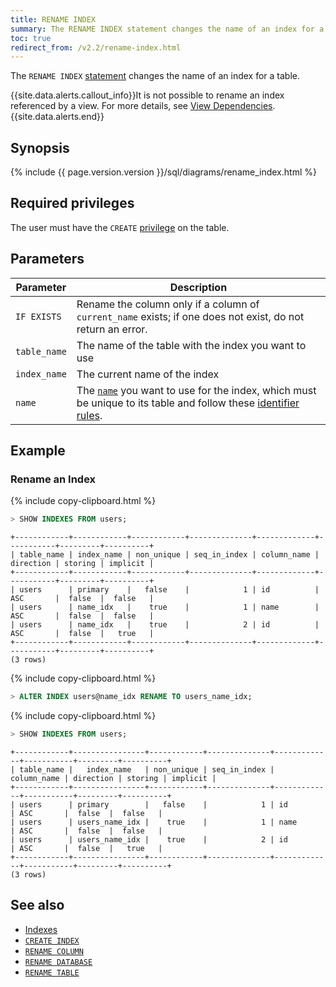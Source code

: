 ```yaml
---
title: RENAME INDEX
summary: The RENAME INDEX statement changes the name of an index for a table.
toc: true
redirect_from: /v2.2/rename-index.html
---
```


The `RENAME INDEX` [statement](sql-statements.html) changes the name of an index for a table.

{{site.data.alerts.callout_info}}It is not possible to rename an index referenced by a view. For more details, see <a href="views.html#view-dependencies">View Dependencies</a>.{{site.data.alerts.end}}


## Synopsis

<div>
  {% include {{ page.version.version }}/sql/diagrams/rename_index.html %}
</div>

## Required privileges

The user must have the `CREATE` [privilege](authorization.html#assign-privileges) on the table.

## Parameters

 Parameter | Description
-----------|-------------
 `IF EXISTS` | Rename the column only if a column of `current_name` exists; if one does not exist, do not return an error.
 `table_name` | The name of the table with the index you want to use
 `index_name` | The current name of the index
 `name` | The [`name`](sql-grammar.html#name) you want to use for the index, which must be unique to its table and follow these [identifier rules](keywords-and-identifiers.html#identifiers).

## Example

### Rename an Index

{% include copy-clipboard.html %}
~~~ sql
> SHOW INDEXES FROM users;
~~~

~~~
+------------+------------+------------+--------------+-------------+-----------+---------+----------+
| table_name | index_name | non_unique | seq_in_index | column_name | direction | storing | implicit |
+------------+------------+------------+--------------+-------------+-----------+---------+----------+
| users      | primary    |   false    |            1 | id          | ASC       |  false  |  false   |
| users      | name_idx   |    true    |            1 | name        | ASC       |  false  |  false   |
| users      | name_idx   |    true    |            2 | id          | ASC       |  false  |   true   |
+------------+------------+------------+--------------+-------------+-----------+---------+----------+
(3 rows)
~~~

{% include copy-clipboard.html %}
~~~ sql
> ALTER INDEX users@name_idx RENAME TO users_name_idx;
~~~

{% include copy-clipboard.html %}
~~~ sql
> SHOW INDEXES FROM users;
~~~

~~~
+------------+----------------+------------+--------------+-------------+-----------+---------+----------+
| table_name |   index_name   | non_unique | seq_in_index | column_name | direction | storing | implicit |
+------------+----------------+------------+--------------+-------------+-----------+---------+----------+
| users      | primary        |   false    |            1 | id          | ASC       |  false  |  false   |
| users      | users_name_idx |    true    |            1 | name        | ASC       |  false  |  false   |
| users      | users_name_idx |    true    |            2 | id          | ASC       |  false  |   true   |
+------------+----------------+------------+--------------+-------------+-----------+---------+----------+
(3 rows)
~~~

## See also

- [Indexes](indexes.html)
- [`CREATE INDEX`](create-index.html)
- [`RENAME COLUMN`](rename-column.html)
- [`RENAME DATABASE`](rename-database.html)
- [`RENAME TABLE`](rename-table.html)
